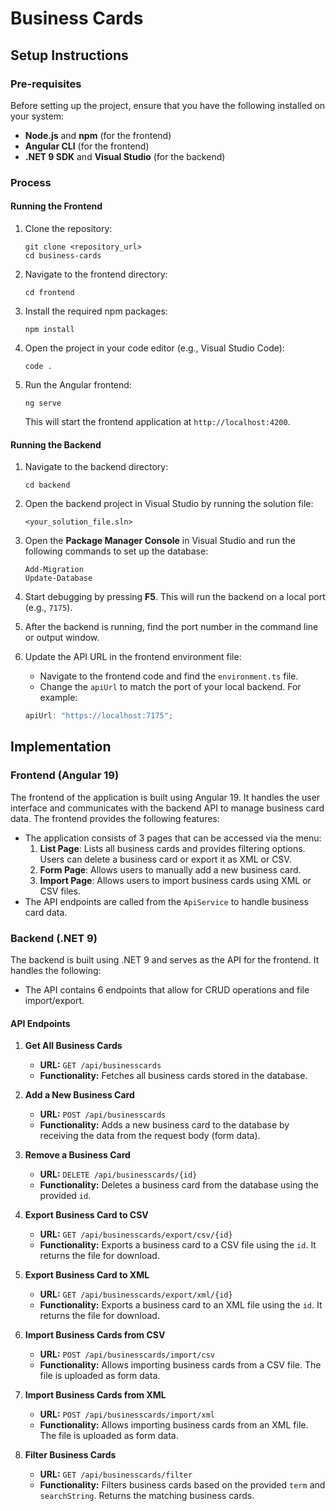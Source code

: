 # Business Cards

## Setup Instructions

### Pre-requisites

Before setting up the project, ensure that you have the following installed on your system:

-   **Node.js** and **npm** (for the frontend)
-   **Angular CLI** (for the frontend)
-   **.NET 9 SDK** and **Visual Studio** (for the backend)

### Process

#### Running the Frontend

1. Clone the repository:

    ```
    git clone <repository_url>
    cd business-cards
    ```

2. Navigate to the frontend directory:

    ```
    cd frontend
    ```

3. Install the required npm packages:

    ```
    npm install
    ```

4. Open the project in your code editor (e.g., Visual Studio Code):

    ```
    code .
    ```

5. Run the Angular frontend:

    ```
    ng serve
    ```

    This will start the frontend application at `http://localhost:4200`.

#### Running the Backend

1. Navigate to the backend directory:

    ```
    cd backend
    ```

2. Open the backend project in Visual Studio by running the solution file:

    ```
    <your_solution_file.sln>
    ```

3. Open the **Package Manager Console** in Visual Studio and run the following commands to set up the database:

    ```
    Add-Migration
    Update-Database
    ```

4. Start debugging by pressing **F5**. This will run the backend on a local port (e.g., `7175`).

5. After the backend is running, find the port number in the command line or output window.

6. Update the API URL in the frontend environment file:

    - Navigate to the frontend code and find the `environment.ts` file.
    - Change the `apiUrl` to match the port of your local backend. For example:

    ```typescript
    apiUrl: "https://localhost:7175";
    ```

## Implementation

### Frontend (Angular 19)

The frontend of the application is built using Angular 19. It handles the user interface and communicates with the backend API to manage business card data. The frontend provides the following features:

-   The application consists of 3 pages that can be accessed via the menu:
    1. **List Page**: Lists all business cards and provides filtering options. Users can delete a business card or export it as XML or CSV.
    2. **Form Page**: Allows users to manually add a new business card.
    3. **Import Page**: Allows users to import business cards using XML or CSV files.
-   The API endpoints are called from the `ApiService` to handle business card data.

### Backend (.NET 9)

The backend is built using .NET 9 and serves as the API for the frontend. It handles the following:

-   The API contains 6 endpoints that allow for CRUD operations and file import/export.

#### API Endpoints

1. **Get All Business Cards**

    - **URL:** `GET /api/businesscards`
    - **Functionality:** Fetches all business cards stored in the database.

2. **Add a New Business Card**

    - **URL:** `POST /api/businesscards`
    - **Functionality:** Adds a new business card to the database by receiving the data from the request body (form data).

3. **Remove a Business Card**

    - **URL:** `DELETE /api/businesscards/{id}`
    - **Functionality:** Deletes a business card from the database using the provided `id`.

4. **Export Business Card to CSV**

    - **URL:** `GET /api/businesscards/export/csv/{id}`
    - **Functionality:** Exports a business card to a CSV file using the `id`. It returns the file for download.

5. **Export Business Card to XML**

    - **URL:** `GET /api/businesscards/export/xml/{id}`
    - **Functionality:** Exports a business card to an XML file using the `id`. It returns the file for download.

6. **Import Business Cards from CSV**

    - **URL:** `POST /api/businesscards/import/csv`
    - **Functionality:** Allows importing business cards from a CSV file. The file is uploaded as form data.

7. **Import Business Cards from XML**

    - **URL:** `POST /api/businesscards/import/xml`
    - **Functionality:** Allows importing business cards from an XML file. The file is uploaded as form data.

8. **Filter Business Cards**
    - **URL:** `GET /api/businesscards/filter`
    - **Functionality:** Filters business cards based on the provided `term` and `searchString`. Returns the matching business cards.

